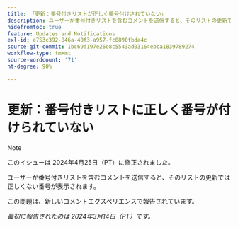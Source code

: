 ```yaml
---
title: 「更新：番号付きリストが正しく番号付けされていない」
description: ユーザーが番号付きリストを含むコメントを送信すると、そのリストの更新では正しくない番号が表示されます。
hidefromtoc: true
feature: Updates and Notifications
exl-id: e753c392-846a-40f3-a957-fc0890fbda4c
source-git-commit: 1bc69d197e26e8c5543ad03164ebca1839789274
workflow-type: tm+mt
source-wordcount: '71'
ht-degree: 90%

---
```


# 更新：番号付きリストに正しく番号が付けられていない

>[!NOTE]
>
>このイシューは 2024年4月25日（PT）に修正されました。

ユーザーが番号付きリストを含むコメントを送信すると、そのリストの更新では正しくない番号が表示されます。

この問題は、新しいコメントエクスペリエンスで報告されています。

_最初に報告されたのは 2024年3月14日（PT）です。_
